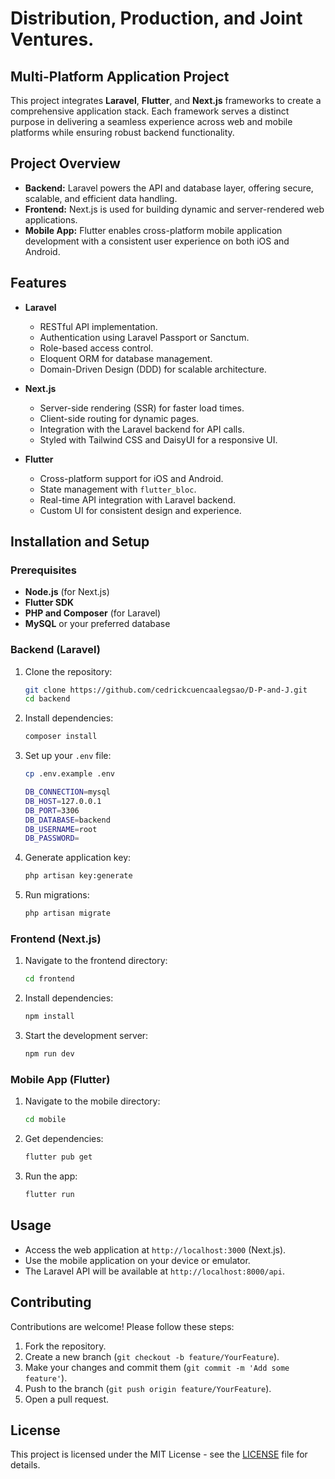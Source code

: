 # Distribution, Production, and Joint Ventures.
## Multi-Platform Application Project  

This project integrates **Laravel**, **Flutter**, and **Next.js** frameworks to create a comprehensive application stack. Each framework serves a distinct purpose in delivering a seamless experience across web and mobile platforms while ensuring robust backend functionality.  

## Project Overview  

- **Backend:** Laravel powers the API and database layer, offering secure, scalable, and efficient data handling.  
- **Frontend:** Next.js is used for building dynamic and server-rendered web applications.  
- **Mobile App:** Flutter enables cross-platform mobile application development with a consistent user experience on both iOS and Android.  

## Features  

- **Laravel**  
  - RESTful API implementation.  
  - Authentication using Laravel Passport or Sanctum.  
  - Role-based access control.  
  - Eloquent ORM for database management.  
  - Domain-Driven Design (DDD) for scalable architecture.  

- **Next.js**  
  - Server-side rendering (SSR) for faster load times.  
  - Client-side routing for dynamic pages.  
  - Integration with the Laravel backend for API calls.  
  - Styled with Tailwind CSS and DaisyUI for a responsive UI.  

- **Flutter**  
  - Cross-platform support for iOS and Android.  
  - State management with `flutter_bloc`.  
  - Real-time API integration with Laravel backend.  
  - Custom UI for consistent design and experience.  

## Installation and Setup  

### Prerequisites  
- **Node.js** (for Next.js)  
- **Flutter SDK**  
- **PHP and Composer** (for Laravel)  
- **MySQL** or your preferred database  

### Backend (Laravel)  
1. Clone the repository:  
   ```bash
   git clone https://github.com/cedrickcuencaalegsao/D-P-and-J.git
   cd backend
   ```
2. Install dependencies:  
   ```bash
   composer install
   ```
3. Set up your `.env` file:  
   ```bash
   cp .env.example .env

   DB_CONNECTION=mysql
   DB_HOST=127.0.0.1
   DB_PORT=3306
   DB_DATABASE=backend
   DB_USERNAME=root
   DB_PASSWORD=
   ```
4. Generate application key:  
   ```bash
   php artisan key:generate
   ```
5. Run migrations:  
   ```bash
   php artisan migrate
   ```

### Frontend (Next.js)  
1. Navigate to the frontend directory:  
   ```bash
   cd frontend
   ```
2. Install dependencies:  
   ```bash
   npm install
   ```
3. Start the development server:  
   ```bash
   npm run dev
   ```

### Mobile App (Flutter)  
1. Navigate to the mobile directory:  
   ```bash
   cd mobile
   ```
2. Get dependencies:  
   ```bash
   flutter pub get
   ```
3. Run the app:  
   ```bash
   flutter run
   ```

## Usage  
- Access the web application at `http://localhost:3000` (Next.js).
- Use the mobile application on your device or emulator.
- The Laravel API will be available at `http://localhost:8000/api`.

## Contributing  
Contributions are welcome! Please follow these steps:  
1. Fork the repository.  
2. Create a new branch (`git checkout -b feature/YourFeature`).  
3. Make your changes and commit them (`git commit -m 'Add some feature'`).  
4. Push to the branch (`git push origin feature/YourFeature`).  
5. Open a pull request.

## License  
This project is licensed under the MIT License - see the [LICENSE](LICENSE) file for details.